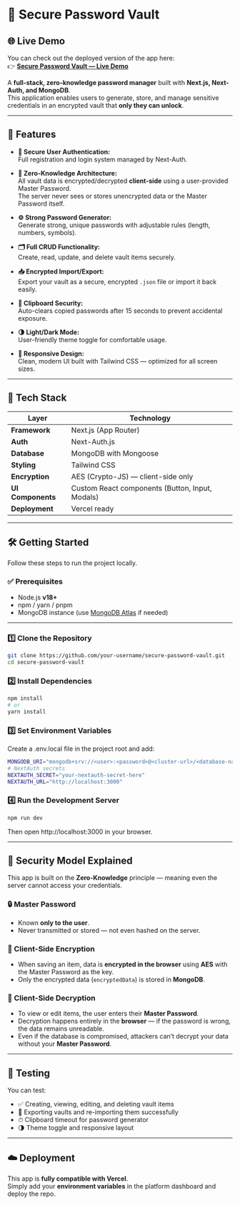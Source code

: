 # 🔐 Secure Password Vault

## 🌐 Live Demo

You can check out the deployed version of the app here:  
👉 **[Secure Password Vault — Live Demo](https://your-deployed-link.vercel.app)**

A **full-stack, zero-knowledge password manager** built with **Next.js, Next-Auth, and MongoDB**.  
This application enables users to generate, store, and manage sensitive credentials in an encrypted vault that **only they can unlock**.

---

## 🚀 Features

- **🔑 Secure User Authentication:**  
  Full registration and login system managed by Next-Auth.

- **🧠 Zero-Knowledge Architecture:**  
  All vault data is encrypted/decrypted **client-side** using a user-provided Master Password.  
  The server never sees or stores unencrypted data or the Master Password itself.

- **⚙️ Strong Password Generator:**  
  Generate strong, unique passwords with adjustable rules (length, numbers, symbols).

- **🗂️ Full CRUD Functionality:**  
  Create, read, update, and delete vault items securely.

- **📥 Encrypted Import/Export:**  
  Export your vault as a secure, encrypted `.json` file or import it back easily.

- **🧹 Clipboard Security:**  
  Auto-clears copied passwords after 15 seconds to prevent accidental exposure.

- **🌗 Light/Dark Mode:**  
  User-friendly theme toggle for comfortable usage.

- **📱 Responsive Design:**  
  Clean, modern UI built with Tailwind CSS — optimized for all screen sizes.

---

## 🧰 Tech Stack

| Layer | Technology |
|--------|-------------|
| **Framework** | Next.js (App Router) |
| **Auth** | Next-Auth.js |
| **Database** | MongoDB with Mongoose |
| **Styling** | Tailwind CSS |
| **Encryption** | AES (Crypto-JS) — client-side only |
| **UI Components** | Custom React components (Button, Input, Modals) |
| **Deployment** | Vercel ready |

---

## 🛠️ Getting Started

Follow these steps to run the project locally.

### ✅ Prerequisites

- Node.js **v18+**
- npm / yarn / pnpm
- MongoDB instance (use [MongoDB Atlas](https://www.mongodb.com/atlas) if needed)

---

### 1️⃣ Clone the Repository

```bash
git clone https://github.com/your-username/secure-password-vault.git
cd secure-password-vault
```

### 2️⃣ Install Dependencies
```bash
npm install
# or
yarn install
```

### 3️⃣ Set Environment Variables

Create a .env.local file in the project root and add:

```bash
MONGODB_URI="mongodb+srv://<user>:<password>@<cluster-url>/<database-name>?retryWrites=true&w=majority"
# NextAuth secrets
NEXTAUTH_SECRET="your-nextauth-secret-here"
NEXTAUTH_URL="http://localhost:3000"
```

### 4️⃣ Run the Development Server
```bash
npm run dev
```
Then open http://localhost:3000 in your browser.


---

## 🧠 Security Model Explained

This app is built on the **Zero-Knowledge** principle — meaning even the server cannot access your credentials.

### 🔒 Master Password
- Known **only to the user**.  
- Never transmitted or stored — not even hashed on the server.

### 🔐 Client-Side Encryption
- When saving an item, data is **encrypted in the browser** using **AES** with the Master Password as the key.  
- Only the encrypted data (`encryptedData`) is stored in **MongoDB**.

### 🧩 Client-Side Decryption
- To view or edit items, the user enters their **Master Password**.  
- Decryption happens entirely in the **browser** — if the password is wrong, the data remains unreadable.  
- Even if the database is compromised, attackers can’t decrypt your data without your **Master Password**.

---

## 🧪 Testing

You can test:
- ✅ Creating, viewing, editing, and deleting vault items  
- 🔁 Exporting vaults and re-importing them successfully  
- ⏱ Clipboard timeout for password generator  
- 🌗 Theme toggle and responsive layout  

---

## ☁️ Deployment

This app is **fully compatible with Vercel**.  
Simply add your **environment variables** in the platform dashboard and deploy the repo.
